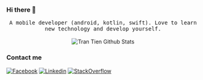 ### Hi there 👋

<!--
**tienit150198/tienit150198** is a ✨ _special_ ✨ repository because its `README.md` (this file) appears on your GitHub profile.

Here are some ideas to get you started:

- 🔭 I’m currently working on ...
- 🌱 I’m currently learning ...
- 👯 I’m looking to collaborate on ...
- 🤔 I’m looking for help with ...
- 💬 Ask me about ...
- 📫 How to reach me: ...
- 😄 Pronouns: ...
- ⚡ Fun fact: ...
-->

<p align="center">
  <samp>
A mobile developer (android, kotlin, swift). Love to learn new technology and develop yourself.
  </samp>
  <br/>
  <br/>
  <img src="https://github-readme-stats.vercel.app/api?username=tienit150198&show_icons=true" alt="Tran Tien Github Stats"></img>
</p>

### Contact me
[![Facebook](https://img.shields.io/badge/-facebook-3b5998?logo=facebook&logoColor=white)](https://www.facebook.com/trantien151198)
[![Linkedin](https://img.shields.io/badge/-linkedin-0e76a8?logo=linkedin&logoColor=white)](https://www.linkedin.com/in/tien-tran-ba8062205/)
[![StackOverflow](https://img.shields.io/badge/-stackoverflow-ef8236?logo=stackoverflow&logoColor=white)](https://stackoverflow.com/users/11149827/zeroes)
